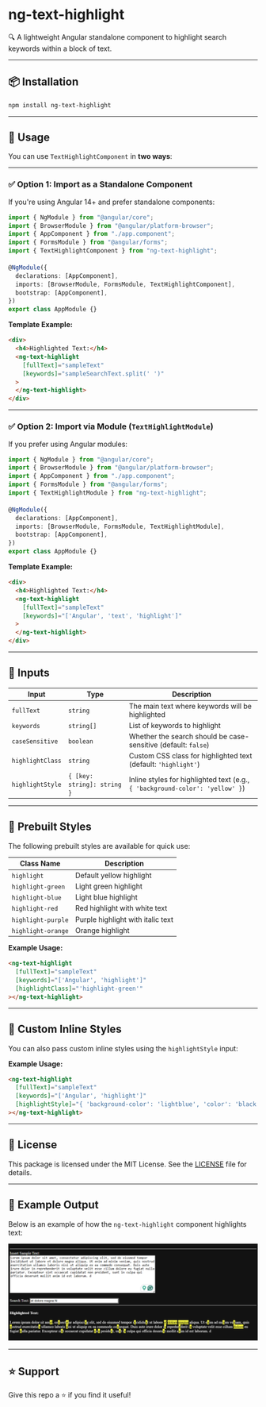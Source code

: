 # ng-text-highlight

🔍 A lightweight Angular standalone component to highlight search keywords within a block of text.

---

## 📦 Installation

```bash
npm install ng-text-highlight
```

---

## 🚀 Usage

You can use `TextHighlightComponent` in **two ways**:

---

### ✅ Option 1: Import as a **Standalone Component**

If you're using Angular 14+ and prefer standalone components:

```ts
import { NgModule } from "@angular/core";
import { BrowserModule } from "@angular/platform-browser";
import { AppComponent } from "./app.component";
import { FormsModule } from "@angular/forms";
import { TextHighlightComponent } from "ng-text-highlight";

@NgModule({
  declarations: [AppComponent],
  imports: [BrowserModule, FormsModule, TextHighlightComponent],
  bootstrap: [AppComponent],
})
export class AppModule {}
```

**Template Example:**

```html
<div>
  <h4>Highlighted Text:</h4>
  <ng-text-highlight
    [fullText]="sampleText"
    [keywords]="sampleSearchText.split(' ')"
  >
  </ng-text-highlight>
</div>
```

---

### ✅ Option 2: Import via Module (`TextHighlightModule`)

If you prefer using Angular modules:

```ts
import { NgModule } from "@angular/core";
import { BrowserModule } from "@angular/platform-browser";
import { AppComponent } from "./app.component";
import { FormsModule } from "@angular/forms";
import { TextHighlightModule } from "ng-text-highlight";

@NgModule({
  declarations: [AppComponent],
  imports: [BrowserModule, FormsModule, TextHighlightModule],
  bootstrap: [AppComponent],
})
export class AppModule {}
```

**Template Example:**

```html
<div>
  <h4>Highlighted Text:</h4>
  <ng-text-highlight
    [fullText]="sampleText"
    [keywords]="['Angular', 'text', 'highlight']"
  >
  </ng-text-highlight>
</div>
```

---

## 🧠 Inputs

| Input            | Type                        | Description                                                                   |
| ---------------- | --------------------------- | ----------------------------------------------------------------------------- |
| `fullText`       | `string`                    | The main text where keywords will be highlighted                              |
| `keywords`       | `string[]`                  | List of keywords to highlight                                                 |
| `caseSensitive`  | `boolean`                   | Whether the search should be case-sensitive (default: `false`)                |
| `highlightClass` | `string`                    | Custom CSS class for highlighted text (default: `'highlight'`)                |
| `highlightStyle` | `{ [key: string]: string }` | Inline styles for highlighted text (e.g., `{ 'background-color': 'yellow' }`) |

---

## 🎨 Prebuilt Styles

The following prebuilt styles are available for quick use:

| Class Name         | Description                       |
| ------------------ | --------------------------------- |
| `highlight`        | Default yellow highlight          |
| `highlight-green`  | Light green highlight             |
| `highlight-blue`   | Light blue highlight              |
| `highlight-red`    | Red highlight with white text     |
| `highlight-purple` | Purple highlight with italic text |
| `highlight-orange` | Orange highlight                  |

**Example Usage:**

```html
<ng-text-highlight
  [fullText]="sampleText"
  [keywords]="['Angular', 'highlight']"
  [highlightClass]="'highlight-green'"
></ng-text-highlight>
```

---

## 🎨 Custom Inline Styles

You can also pass custom inline styles using the `highlightStyle` input:

**Example Usage:**

```html
<ng-text-highlight
  [fullText]="sampleText"
  [keywords]="['Angular', 'highlight']"
  [highlightStyle]="{ 'background-color': 'lightblue', 'color': 'black', 'font-weight': 'bold' }"
></ng-text-highlight>
```

---

## 📄 License

This package is licensed under the MIT License. See the [LICENSE](./projects/ng-text-highlight/LICENSE) file for details.

---

## 📸 Example Output

Below is an example of how the `ng-text-highlight` component highlights text:

![Highlighted Text Example](https://github.com/supriyakundu99/ng-text-highlight/blob/main/assets/Example.png)

---

## ⭐ Support

Give this repo a ⭐ if you find it useful!
